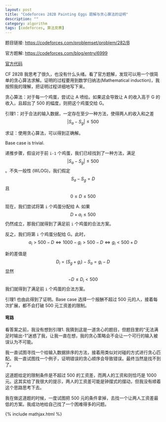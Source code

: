 ```yaml
---
layout: post
title: "Codeforces 282B Painting Eggs 题解与贪心算法的证明"
description: ""
category: algorithm
tags: [codeforces, 算法竞赛]
---
```


题目链接: <https://codeforces.com/problemset/problem/282/B>

官方题解: <https://codeforces.com/blog/entry/6999>

[官方代码](https://codeforces.com/contest/282/submission/3314492)


CF 282B 我思考了很久，也没有什么头绪。看了官方题解，发现可以用一个很简单的贪心算法求解。证明的过程要用到数学归纳法(Mathematical induction)，我按照我的理解，把证明过程详细地写下来。

贪心算法：对于每一个鸡蛋，尝试让 A 喷绘。如果这会导致让 A 的收入高于 G 的收入，且超出了 500 的幅度，则把这个鸡蛋交给 G。

引理1：对于合法的输入数据，一定存在至少一种方法，使得两人的收入和之差 
$$ |S_a - S_g| \leq 500 $$


求证：使用贪心算法，可以得到正确解。

Base case is trivial.

递推步骤，假设对于前 `i-1` 个鸡蛋，我们已经找到了一种方法，满足
$$ |S_a - S_g| \leq 500 $$
。不失一般性 (WLOG)，我们假定 
$$ S_a - S_g = D$$
  且 
$$ 0 \leq D \leq 500$$

现在，我们尝试将第 `i` 个鸡蛋分配给 A. 如果 
$$ D + a_i \leq 500 $$
仍然成立，那我们就得到了满足前 `i` 个鸡蛋的合法方案。

反之，我们将第 `i` 个鸡蛋分配给 G。此时，
$$ a_i > 500 - D \iff 1000 - g_i > 500 - D \iff g_i < 500 + D$$

新的差值是 
$$D_i = (S_g + g_i) - S_a = g_i - D$$
显然 
$$ -D \leq D_i < 500 $$
我们就得到了满足前 `i` 个鸡蛋的合法方案。

引理1 也由此得到了证明。Base case 选择一个报酬不超过 500 元的人，接着每次扩展，都不会打破 500 元工资差的限制。

#### 弯路  
看答案之前，我没有想到引理1. 我猜到这是一道贪心的题目，但题目里的“无法满足时输出-1”迷惑了我，让我一直在想，我的贪心策略会不会让一个可行的输入被误认为不可能。

我一直试图寻找一个给输入数据排序的方法，接着用类似对对碰的方式进行贪心匹配。我一直试图找一个例子，证明错误的贪心顺序会导致错误。最终当然是找不到了。

这道题给定的限制条件是不超过 500 的工资差，而两人的工资和则恰巧是 1000 元。这其实给了我很大的提示，两人的工资差可能是钟摆式的摆动，但我没有顺着这个思路思考下去。

我在做这道题的时候，一度试图把 500 元的条件拿掉，去找一个让两人工资差最低的方案。我成功地给自己找了一个困难得多的问题。

{% include mathjax.html %}